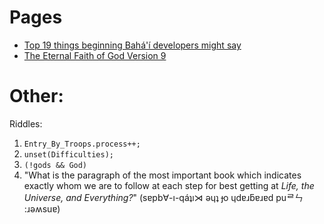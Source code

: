 # Pages
* [Top 19 things beginning Bahá'í developers might say](./Top%2019%20things%20beginning%20Bahai%20developers%20might%20say.md)
* [The Eternal Faith of God Version 9](./The%20Eternal%20Faith%20of%20God%20Version%209.md)

# Other:

Riddles:
1) `Entry_By_Troops.process++;`
2) `unset(Difficulties);`
3) `(!gods && God)`
4) "What is the paragraph of the most important book which indicates exactly
    whom we are to follow at each step for best getting at
    *Life, the Universe, and Everything?*"  (sɐpb∀-ı-qáʇı⋊ ǝɥʇ ɟo ɥdɐɹƃɐɹɐd
    puᄅㄣ :ɹǝʍsuɐ)
